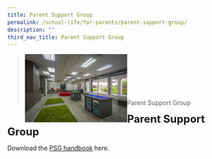 ```yaml
---
title: Parent Support Group
permalink: /school-life/for-parents/parent-support-group/
description: ""
third_nav_title: Parent Support Group
---
```

><img src="/images/Useful%20Links/Picture-6-scaled.jpg"  
     style="width:50%"
			align="left"><br><br><br><br><br><br>
>Parent Support Group

**<font size=5>Parent Support Group</font>**

Download the [PSG handbook](/files/PSG_Handbook_2012.pdf) here.